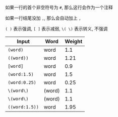 如果一行的首个非空符号为 `#`, 那么这行会作为一个注释

如果一行结尾没加 `,`, 那么会自动加上 `,`

`( )` 表示强调, `[ ]` 表示减弱, `\( \)` 表示转义, 不强调

| Input          | Word   | Weight |
|----------------|--------|--------|
| `(word)`       | word   | 1.1    |
| `((word))`     | word   | 1.21   |
| `[word]`       | word   | 0.9    |
| `(word:1.5)`   | word   | 1.5    |
| `(word:0.25)`  | word   | 0.25   |
| `\(word\)`     | (word) | 1.1    |
| `\(word\)`     | (word) | 1.1    |
| `((word:1.5))` | word   | 1.95   |

